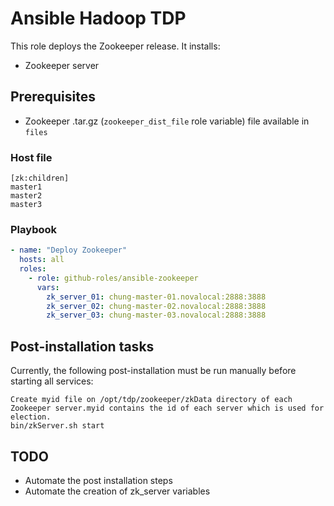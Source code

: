 # Ansible Hadoop TDP

This role deploys the Zookeeper release. It installs:

- Zookeeper server


## Prerequisites
- Zookeeper .tar.gz (`zookeeper_dist_file` role variable) file available in `files`
### Host file

```
[zk:children]
master1
master2
master3
```

### Playbook

```yaml
- name: "Deploy Zookeeper"
  hosts: all
  roles:
    - role: github-roles/ansible-zookeeper
      vars:
        zk_server_01: chung-master-01.novalocal:2888:3888
        zk_server_02: chung-master-02.novalocal:2888:3888
        zk_server_03: chung-master-03.novalocal:2888:3888
```

## Post-installation tasks

Currently, the following post-installation must be run manually before starting all services:

```
Create myid file on /opt/tdp/zookeeper/zkData directory of each Zookeeper server.myid contains the id of each server which is used for election.
bin/zkServer.sh start
```

## TODO
- Automate the post installation steps
- Automate the creation of zk_server variables